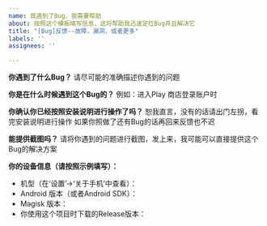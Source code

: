 ```yaml
---
name: 我遇到了Bug，我需要帮助
about: 按照这个模板填写信息，这将帮助我迅速定位Bug并且解决它
title: "[Bug]反馈--故障，漏洞，或者更多"
labels: ''
assignees: ''

---
```


**你遇到了什么Bug？**
请尽可能的准确描述你遇到的问题

**你是在什么时候遇到这个Bug的？**
例如：进入Play 商店登录账户时

**你确认你已经按照安装说明进行操作了吗？**
恕我直言，没有的话请出门左拐，看完安装说明进行操作
如果你照做了还有Bug的话再回来反馈也不迟

**能提供截图吗？**
请将你遇到的问题进行截图，发上来，我可能可以直接提供这个Bug的解决方案

**你的设备信息（请按照示例填写）：**
 - 机型（在‘设置’->‘关于手机’中查看）：
 - Android 版本（或者Android SDK）：
 - Magisk 版本：
 - 你使用这个项目时下载的Release版本：
